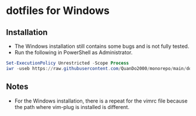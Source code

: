# dotfiles for Windows

## Installation

- The Windows installation still contains some bugs and is not fully tested.
- Run the following in PowerShell as Administrator.

```powershell
Set-ExecutionPolicy Unrestricted -Scope Process
iwr -useb https://raw.githubusercontent.com/QuanDo2000/monorepo/main/dotfiles/install.ps1 | iex
```

## Notes

- For the Windows installation, there is a repeat for the vimrc file because the path where vim-plug is installed is different.
